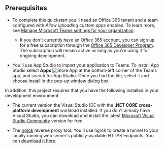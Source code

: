 ## Prerequisites

- To complete this quickstart you'll need an Office 365 tenant and a team configured with *Allow uploading custom apps* enabled. To learn more, see [Manage Microsoft Teams settings for your organization](/OfficeDocs-SkypeForBusiness/Teams/enable-features-office-365).
  - If you don't currently have an Office 365 account, you can sign up for a free subscription through the [Office 365 Developer Program](/OfficeDev/office-dev-program-docs/docs/office-365-developer-program). The subscription will remain active as long as you're using it for ongoing development.

- You'll use App Studio to import your application to Teams. To install App Studio select **Apps** ![Store App](/microsoftteams/platform/assets/images/tab-images/storeApp.png) at the bottom-left corner of the Teams app, and search for App Studio. Once you find the tile, select it and choose install in the pop-up window dialog box.

In addition, this project requires that you have the following installed in your development environment:

- The current version the Visual Studio IDE with the **.NET CORE cross-platform development** workload installed. If you don't already have Visual Studio, you can download and install the latest [Microsoft Visual Studio Community](https://visualstudio.microsoft.com/downloads) version for free.

- The [ngrok](https://ngrok.com/docs) reverse proxy tool. You'll use ngrok to create a tunnel to your locally running web server's publicly-available HTTPS endpoints. You can [download it here](https://ngrok.com/download).
